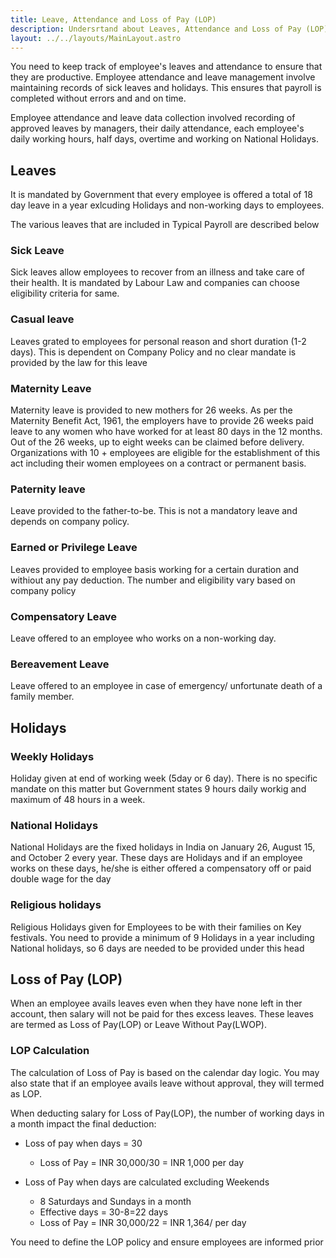 ```yaml
---
title: Leave, Attendance and Loss of Pay (LOP)
description: Undersrtand about Leaves, Attendance and Loss of Pay (LOP) used in Payroll
layout: ../../layouts/MainLayout.astro
---
```


You need to keep track of employee's leaves and attendance to ensure that they are productive. Employee attendance and leave management involve maintaining records of sick leaves and holidays. This ensures that payroll is completed without errors and and on time.

Employee attendance and leave data collection involved recording of approved leaves by managers, their daily attendance, each employee's daily working hours, half days, overtime and working on National Holidays. 

## Leaves

It is mandated by Government that every employee is offered a total of 18 day leave in a year exlcuding Holidays and non-working days to employees.

The various leaves that are included in Typical Payroll are described below

### Sick Leave

Sick leaves allow employees to recover from an illness and take care of their health. It is mandated by Labour Law and companies can choose eligibility criteria for same.

### Casual leave

Leaves grated to employees for personal reason and short duration (1-2 days). This is dependent on Company Policy and no clear mandate is provided by the law for this leave

### Maternity Leave

Maternity leave is provided to new mothers for 26 weeks. As per the Maternity Benefit Act, 1961, the employers have to provide 26 weeks paid leave to any women who have worked for at least 80 days in the 12 months. Out of the 26 weeks, up to eight weeks can be claimed before delivery. Organizations with 10 + employees are eligible for the establishment of this act including their women employees on a contract or permanent basis.

### Paternity leave
Leave provided to the father-to-be. This is not a mandatory leave and depends on company policy.

### Earned or Privilege Leave
Leaves provided to employee basis working for a certain duration and withiout any pay deduction. The number and eligibility vary based on company policy 

### Compensatory Leave
Leave offered to an employee who works on a non-working day.

### Bereavement Leave
Leave offered to an employee in case of emergency/ unfortunate death of a family member.

## Holidays

### Weekly Holidays

Holiday given at end of working week (5day or 6 day). There is no specific mandate on this matter but Government states 9 hours daily workig and maximum of 48 hours in a week.

### National Holidays
National Holidays are the fixed holidays in India on January 26, August 15, and October 2 every year. These days are Holidays and if an employee works on these days, he/she is either offered a compensatory off or paid double wage for the day

### Religious holidays
Religious Holidays given for Employees to be with their families on Key festivals. You need to provide a minimum of 9 Holidays in a year including National holidays, so 6 days are needed to be provided under this head

## Loss of Pay (LOP)

When an employee avails leaves even when they have none left in ther account, then salary will not be paid for thes excess leaves. These leaves are termed as Loss of Pay(LOP) or Leave Without Pay(LWOP).


### LOP Calculation

The calculation of Loss of Pay is based on the calendar day logic. You may also state that if an employee avails leave without approval, they will termed as LOP.

When deducting salary for Loss of Pay(LOP), the number of working days in a month impact the final deduction:

* Loss of pay when days = 30

    -  Loss of Pay = INR 30,000/30 = INR 1,000 per day

* Loss of Pay when days are calculated excluding Weekends

    - 8 Saturdays and Sundays in a month
    - Effective days = 30-8=22 days
    - Loss of Pay = INR 30,000/22 = INR 1,364/ per day

You need to define the LOP policy and ensure employees are informed prior

